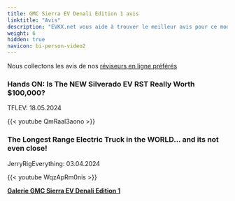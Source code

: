 ```yaml
---
title: GMC Sierra EV Denali Edition 1 avis
linktitle: "Avis"
description: "EVKX.net vous aide à trouver le meilleur avis pour ce modèle."
weight: 6
hidden: true
navicon: bi-person-video2
---
```

Nous collectons les avis de nos [réviseurs en ligne préférés](../../../../../guides/evreviewers/)

<div class="container text-center shadow p-2 pe-4 mb-5 bg-body-tertiary rounded border">
<h3>Hands ON: Is The NEW Silverado EV RST Really Worth $100,000?</h3>
<p>TFLEV: 18.05.2024</p>

{{< youtube QmRaal3aono >}}

</div>
<div class="container text-center shadow p-2 pe-4 mb-5 bg-body-tertiary rounded border">
<h3>The Longest Range Electric Truck in the WORLD... and its not even close!</h3>
<p>JerryRigEverything: 03.04.2024</p>

{{< youtube WqzApRm0nis >}}

</div>
<div class="mt-3 mb-3">
<a href="../gallery/" class="text-decoration-none text-black">
<strong><i class="bi-arrow-left"></i>Galerie  </strong>
</a>
<a href="../" class="text-decoration-none text-black float-end">
<strong>GMC Sierra EV Denali Edition 1 <i class="bi-arrow-right"></i></strong>
</a>
</div>
